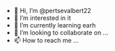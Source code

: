 - 👋 Hi, I’m @pertsevalbert22
- 👀 I’m interested in it  
- 🌱 I’m currently learning earh
- 💞️ I’m looking to collaborate on ...
- 📫 How to reach me ...

<!---
pertsevalbert22/pertsevalbert22 is a ✨ special ✨ repository because its `README.md` (this file) appears on your GitHub profile.
You can click the Preview link to take a look at your changes.
--->
